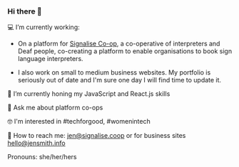 ### Hi there 👋

:computer: I’m currently working:

- On a platform for [Signalise Co-op](https://signalise.coop), a co-operative of interpreters and Deaf people, co-creating a platform to enable organisations to book sign language interpreters. 

- I also work on small to medium business websites. My portfolio is seriously out of date and I'm sure one day I will find time to update it.

🌱 I’m currently honing my JavaScript and React.js skills  

💬 Ask me about platform co-ops

:nerd_face: I'm interested in #techforgood, #womenintech  

:e-mail: How to reach me: [jen@signalise.coop](mailto:jen@signalise.coop) or for business sites [hello@jensmith.info](mailto:hello@jensmith.info)  

Pronouns: she/her/hers  
